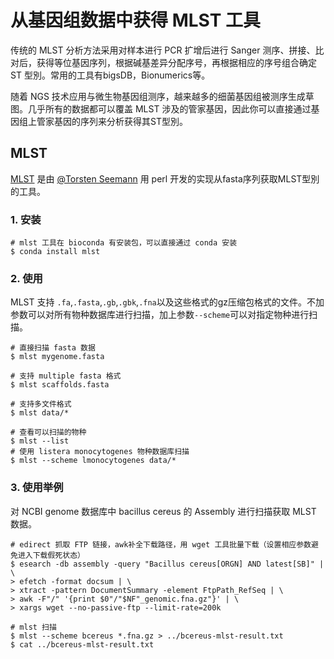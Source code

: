 # 从基因组数据中获得 MLST 工具

传统的 MLST 分析方法采用对样本进行 PCR 扩增后进行 Sanger 测序、拼接、比对后，获得等位基因序列，根据碱基差异分配序号，再根据相应的序号组合确定 ST 型別。常用的工具有bigsDB，Bionumerics等。

随着 NGS 技术应用与微生物基因组测序，越来越多的细菌基因组被测序生成草图。几乎所有的数据都可以覆盖 MLST 涉及的管家基因，因此你可以直接通过基因组上管家基因的序列来分析获得其ST型別。

## MLST

[MLST](https://github.com/tseemann/mlst) 是由 [@Torsten Seemann](https://twitter.com/torstenseemann) 用 perl 开发的实现从fasta序列获取MLST型別的工具。

### 1. 安装

```
# mlst 工具在 bioconda 有安装包，可以直接通过 conda 安装
$ conda install mlst
```

### 2. 使用

MLST 支持 `.fa`,`.fasta`,`.gb`,`.gbk`,`.fna`以及这些格式的gz压缩包格式的文件。不加参数可以对所有物种数据库进行扫描，加上参数`--scheme`可以对指定物种进行扫描。

```
# 直接扫描 fasta 数据
$ mlst mygenome.fasta

# 支持 multiple fasta 格式
$ mlst scaffolds.fasta

# 支持多文件格式
$ mlst data/*

# 查看可以扫描的物种
$ mlst --list
# 使用 listera monocytogenes 物种数据库扫描
$ mlst --scheme lmonocytogenes data/*
```

### 3. 使用举例

对 NCBI genome 数据库中 bacillus cereus 的 Assembly 进行扫描获取 MLST 数据。

```
# edirect 抓取 FTP 链接，awk补全下载路径，用 wget 工具批量下载（设置相应参数避免进入下载假死状态）
$ esearch -db assembly -query "Bacillus cereus[ORGN] AND latest[SB]" | \
> efetch -format docsum | \
> xtract -pattern DocumentSummary -element FtpPath_RefSeq | \
> awk -F"/" '{print $0"/"$NF"_genomic.fna.gz"}' | \
> xargs wget --no-passive-ftp --limit-rate=200k

# mlst 扫描
$ mlst --scheme bcereus *.fna.gz > ../bcereus-mlst-result.txt
$ cat ../bcereus-mlst-result.txt
```
